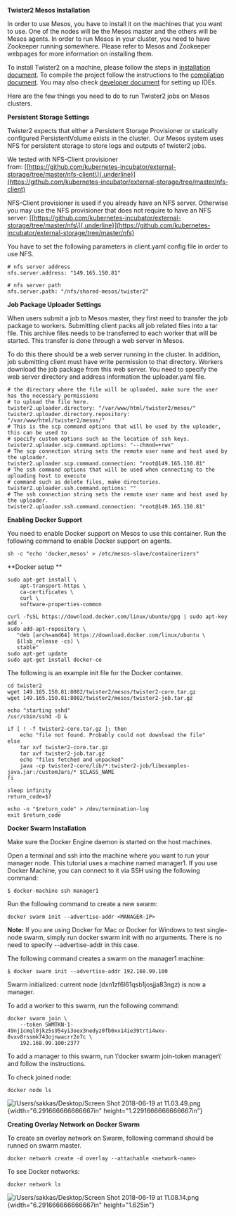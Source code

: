 **Twister2 Mesos Installation**

In order to use Mesos, you have to install it on the machines that you
want to use. One of the nodes will be the Mesos master and the others
will be Mesos agents. In order to run Mesos in your cluster, you need to
have Zookeeper running somewhere. Please refer to Mesos and Zookeeper
webpages for more information on installing them.

To install Twister2 on a machine, please follow the steps
in [installation
document](https://github.com/DSC-SPIDAL/twister2/blob/master/docs/deployment/installation.md).
To compile the project follow the instructions to the [compilation
document](https://github.com/DSC-SPIDAL/twister2/blob/master/docs/deployment/compiling.md).
You may also check [developer
document](https://github.com/DSC-SPIDAL/twister2/blob/master/docs/developers/developer-environment.md) for
setting up IDEs.

Here are the few things you need to do to run Twister2 jobs on Mesos
clusters.

**Persistent Storage Settings**

Twister2 expects that either a Persistent Storage Provisioner or
statically configured PersistentVolume exists in the cluster.  Our Mesos
system uses NFS for persistent storage to store logs and outputs of
twister2 jobs.

We tested with NFS-Client provisioner
from: [\[https://github.com/kubernetes-incubator/external-storage/tree/master/nfs-client\]{.underline}](https://github.com/kubernetes-incubator/external-storage/tree/master/nfs-client)

NFS-Client provisioner is used if you already have an NFS server.
Otherwise you may use the NFS provisioner that does not require to have
an NFS
server: [\[https://github.com/kubernetes-incubator/external-storage/tree/master/nfs\]{.underline}](https://github.com/kubernetes-incubator/external-storage/tree/master/nfs)

You have to set the following parameters in client.yaml config file in
order to use NFS.

    # nfs server address
    nfs.server.address: "149.165.150.81"

    # nfs server path
    nfs.server.path: "/nfs/shared-mesos/twister2"

**Job Package Uploader Settings**

When users submit a job to Mesos master, they first need to transfer the
job package to workers. Submitting client packs all job related files
into a tar file. This archive files needs to be transferred to each
worker that will be started. This transfer is done through a web server
in Mesos.

To do this there should be a web server running in the cluster. In
addition, job submitting client must have write permission to that
directory. Workers download the job package from this web server. You
need to specify the web server directory and address information
the uploader.yaml file.

    # the directory where the file will be uploaded, make sure the user has the necessary permissions
    # to upload the file here.
    twister2.uploader.directory: "/var/www/html/twister2/mesos/"
    twister2.uploader.directory.repository: "/var/www/html/twister2/mesos/"
    # This is the scp command options that will be used by the uploader, this can be used to
    # specify custom options such as the location of ssh keys.
    twister2.uploader.scp.command.options: "--chmod=+rwx"
    # The scp connection string sets the remote user name and host used by the uploader.
    twister2.uploader.scp.command.connection: "root@149.165.150.81"
    # The ssh command options that will be used when connecting to the uploading host to execute
    # command such as delete files, make directories.
    twister2.uploader.ssh.command.options: ""
    # The ssh connection string sets the remote user name and host used by the uploader.
    twister2.uploader.ssh.command.connection: "root@149.165.150.81"

**Enabling Docker Support**

You need to enable Docker support on Mesos to use this container. Run
the following command to enable Docker support on agents.

    sh -c "echo 'docker,mesos' > /etc/mesos-slave/containerizers"

**Docker setup **

    sudo apt-get install \
        apt-transport-https \
        ca-certificates \
        curl \
        software-properties-common

    curl -fsSL https://download.docker.com/linux/ubuntu/gpg | sudo apt-key add -
    sudo add-apt-repository \
       "deb [arch=amd64] https://download.docker.com/linux/ubuntu \
       $(lsb_release -cs) \
       stable"
    sudo apt-get update
    sudo apt-get install docker-ce

The following is an example init file for the Docker container.

    cd twister2
    wget 149.165.150.81:8082/twister2/mesos/twister2-core.tar.gz
    wget 149.165.150.81:8082/twister2/mesos/twister2-job.tar.gz

    echo "starting sshd"
    /usr/sbin/sshd -D &

    if [ ! -f twister2-core.tar.gz ]; then 
        echo "file not found. Probably could not download the file"
    else
        tar xvf twister2-core.tar.gz
        tar xvf twister2-job.tar.gz
        echo "files fetched and unpacked"
        java -cp twister2-core/lib/*:twister2-job/libexamples-java.jar:/customJars/* $CLASS_NAME
    fi

    sleep infinity
    return_code=$?

    echo -n "$return_code" > /dev/termination-log
    exit $return_code

**Docker Swarm Installation**

Make sure the Docker Engine daemon is started on the host machines.

Open a terminal and ssh into the machine where you want to run your
manager node. This tutorial uses a machine named manager1. If you use
Docker Machine, you can connect to it via SSH using the following
command:

`$ docker-machine ssh manager1`

Run the following command to create a new swarm:

`docker swarm init --advertise-addr <MANAGER-IP>`

**Note:** If you are using Docker for Mac or Docker for Windows to test
single-node swarm, simply run docker swarm init with no arguments. There
is no need to specify --advertise-addr in this case.

The following command creates a swarm on the manager1 machine:

`$ docker swarm init --advertise-addr 192.168.99.100`

Swarm initialized: current node (dxn1zf6l61qsb1josjja83ngz) is now a
manager.

To add a worker to this swarm, run the following command:

    docker swarm join \
        --token SWMTKN-1-49nj1cmql0jkz5s954yi3oex3nedyz0fb0xx14ie39trti4wxv-8vxv8rssmk743ojnwacrr2e7c \
        192.168.99.100:2377

To add a manager to this swarm, run \\'docker swarm join-token manager\\'
and follow the instructions.

To check joined node:

`docker node ls`

![/Users/sakkas/Desktop/Screen Shot 2018-06-19 at
11.03.49.png](media/image1.png){width="6.291666666666667in"
height="1.2291666666666667in"}

**Creating Overlay Network on Docker Swarm**

To create an overlay network on Swarm, following command should be
runned on swarm master.

`docker network create -d overlay --attachable <network-name>`

To see Docker networks:

`docker network ls`

![/Users/sakkas/Desktop/Screen Shot 2018-06-19 at
11.08.14.png](media/image2.png){width="6.291666666666667in"
height="1.625in"}
